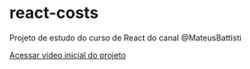 # react-costs
Projeto de estudo do curso de React do canal @MateusBattisti

[Acessar vídeo inicial do projeto](https://www.youtube.com/watch?v=OinwLJg8k88&list=PLnDvRpP8BneyVA0SZ2okm-QBojomniQVO&index=18)

